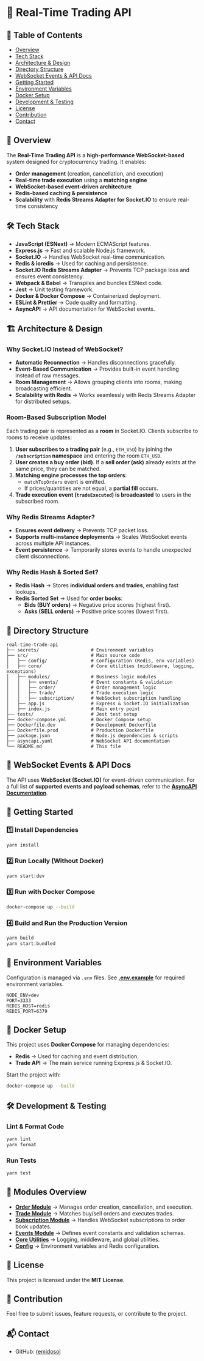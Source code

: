 # 🚀 Real-Time Trading API

## 📖 Table of Contents

- [Overview](#overview)
- [Tech Stack](#tech-stack)
- [Architecture & Design](#architecture--design)
- [Directory Structure](#directory-structure)
- [WebSocket Events & API Docs](#websocket-events--api-docs)
- [Getting Started](#getting-started)
- [Environment Variables](#environment-variables)
- [Docker Setup](#docker-setup)
- [Development & Testing](#development--testing)
- [License](#license)
- [Contribution](#contribution)
- [Contact](#contact)

## 🌟 Overview

The **Real-Time Trading API** is a **high-performance WebSocket-based** system designed for cryptocurrency trading. It enables:

- **Order management** (creation, cancellation, and execution)
- **Real-time trade execution** using a **matching engine**
- **WebSocket-based event-driven architecture**
- **Redis-based caching & persistence**
- **Scalability** with **Redis Streams Adapter for Socket.IO** to ensure real-time consistency

## 🛠️ Tech Stack

- **JavaScript (ESNext)** → Modern ECMAScript features.
- **Express.js** → Fast and scalable Node.js framework.
- **Socket.IO** → Handles WebSocket real-time communication.
- **Redis & ioredis** → Used for caching and persistence.
- **Socket.IO Redis Streams Adapter** → Prevents TCP package loss and ensures event consistency.
- **Webpack & Babel** → Transpiles and bundles ESNext code.
- **Jest** → Unit testing framework.
- **Docker & Docker Compose** → Containerized deployment.
- **ESLint & Prettier** → Code quality and formatting.
- **AsyncAPI** → API documentation for WebSocket events.

## 🏗️ Architecture & Design

### Why Socket.IO Instead of WebSocket?

- **Automatic Reconnection** → Handles disconnections gracefully.
- **Event-Based Communication** → Provides built-in event handling instead of raw messages.
- **Room Management** → Allows grouping clients into rooms, making broadcasting efficient.
- **Scalability with Redis** → Works seamlessly with Redis Streams Adapter for distributed setups.

### Room-Based Subscription Model

Each trading pair is represented as a **room** in Socket.IO. Clients subscribe to rooms to receive updates:

1. **User subscribes to a trading pair** (e.g., `ETH_USD`) by joining the **`/subscription` namespace** and entering the room `ETH_USD`.
2. **User creates a buy order (bid)**. If a **sell order (ask)** already exists at the same price, they can be matched.
3. **Matching engine processes the top orders**:
   - `matchTopOrders` event is emitted.
   - If prices/quantities are not equal, a **partial fill** occurs.
4. **Trade execution event (`tradeExecuted`) is broadcasted** to users in the subscribed room.

### Why Redis Streams Adapter?

- **Ensures event delivery** → Prevents TCP packet loss.
- **Supports multi-instance deployments** → Scales WebSocket events across multiple API instances.
- **Event persistence** → Temporarily stores events to handle unexpected client disconnections.

### Why Redis Hash & Sorted Set?

- **Redis Hash** → Stores **individual orders and trades**, enabling fast lookups.
- **Redis Sorted Set** → Used for **order books**:
  - **Bids (BUY orders)** → Negative price scores (highest first).
  - **Asks (SELL orders)** → Positive price scores (lowest first).

## 📂 Directory Structure

```
real-time-trade-api
├── secrets/                   # Environment variables
├── src/                       # Main source code
│   ├── config/                # Configuration (Redis, env variables)
│   ├── core/                  # Core utilities (middleware, logging, exceptions)
│   ├── modules/               # Business logic modules
│   │   ├── events/            # Event constants & validation
│   │   ├── order/             # Order management logic
│   │   ├── trade/             # Trade execution logic
│   │   ├── subscription/      # WebSocket subscription handling
│   ├── app.js                 # Express & Socket.IO initialization
│   ├── index.js               # Main entry point
├── tests/                     # Jest test setup
├── docker-compose.yml         # Docker Compose setup
├── Dockerfile.dev             # Development Dockerfile
├── Dockerfile.prod            # Production Dockerfile
├── package.json               # Node.js dependencies & scripts
├── asyncapi.yaml              # WebSocket API documentation
└── README.md                  # This file
```

## 📡 WebSocket Events & API Docs

The API uses **WebSocket (Socket.IO)** for event-driven communication. For a full list of **supported events and payload schemas**, refer to the **[AsyncAPI Documentation](./asyncapi.yaml)**.

## 🚀 Getting Started

### 1️⃣ Install Dependencies

```sh
yarn install
```

### 2️⃣ Run Locally (Without Docker)

```sh
yarn start:dev
```

### 3️⃣ Run with Docker Compose

```sh
docker-compose up --build
```

### 4️⃣ Build and Run the Production Version

```sh
yarn build
yarn start:bundled
```

## 📜 Environment Variables

Configuration is managed via `.env` files. See **[.env.example](./secrets/.env.example)** for required environment variables.

```env
NODE_ENV=dev
PORT=3333
REDIS_HOST=redis
REDIS_PORT=6379
```

## 🐳 Docker Setup

This project uses **Docker Compose** for managing dependencies:

- **Redis** → Used for caching and event distribution.
- **Trade API** → The main service running Express.js & Socket.IO.

Start the project with:

```sh
docker-compose up --build
```

## 🛠️ Development & Testing

### **Lint & Format Code**

```sh
yarn lint
yarn format
```

### **Run Tests**

```sh
yarn test
```

## 📌 Modules Overview

- **[Order Module](./src/modules/order/README.md)** → Manages order creation, cancellation, and execution.
- **[Trade Module](./src/modules/trade/README.md)** → Matches buy/sell orders and executes trades.
- **[Subscription Module](./src/modules/subscription/README.md)** → Handles WebSocket subscriptions to order book updates.
- **[Events Module](./src/modules/events/README.md)** → Defines event constants and validation schemas.
- **[Core Utilities](./src/core/README.md)** → Logging, middleware, and global utilities.
- **[Config](./src/config/README.md)** → Environment variables and Redis configuration.

## 📖 License

This project is licensed under the **MIT License**.

## 🤝 Contribution

Feel free to submit issues, feature requests, or contribute to the project.

## 📬 Contact

- GitHub: [remidosol](https://github.com/remidosol)
